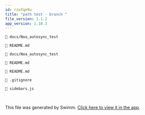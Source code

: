 ```yaml
---
id: rzofqe9u
title: "path test - branch "
file_version: 1.1.2
app_version: 1.10.3
---
```


`📄 docs/Noa_autosync_test`

`📄 README.md`

`📄 docs/Noa_autosync_test`

`📄 README.md`

`📄 README.md`

`📄 .gitignore`

`📄 sidebars.js`

<br/>

This file was generated by Swimm. [Click here to view it in the app](http://localhost:5000/repos/Z2l0aHViJTNBJTNBTm9hUmVwbyUzQSUzQU5vYW96ZXI=/docs/rzofqe9u).
